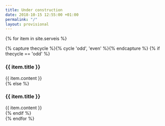 ```yaml
---
title: Under construction
date: 2018-10-15 12:55:00 +01:00
permalink: "/"
layout: provisional
---
```

{% for item in site.serveis %}
  <div class="row justify-content-lg-between align-items-lg-center py-5">
    <div class="col">
        {% capture thecycle %}{% cycle 'odd', 'even' %}{% endcapture %}
          {% if thecycle == 'odd' %}
          <div class="box box-pink">
            <h3 class="font-playfair">{{ item.title }}</h3>
            {{ item.content }}
            <div class="box-square box-square-right"></div>
          </div>
          {% else %}
            <div class="box box-blue">
              <h3 class="font-playfair">{{ item.title }}</h3>
              {{ item.content }}
              <div class="box-square box-square-left"></div>
            </div>
          {% endif %}
    </div>
  </div>
{% endfor %}